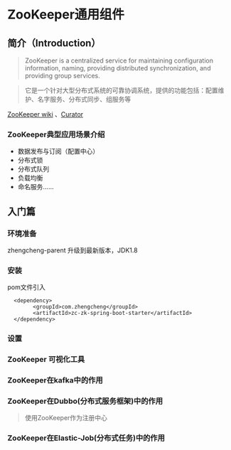# ZooKeeper通用组件

## **简介**（Introduction）

> ZooKeeper is a centralized service for maintaining configuration information, naming, providing distributed synchronization, and providing group services.

> 它是一个针对大型分布式系统的可靠协调系统，提供的功能包括：配置维护、名字服务、分布式同步、组服务等

[ZooKeeper wiki](https://cwiki.apache.org/confluence/display/ZooKeeper/Index) 、[Curator](http://curator.apache.org)

### ZooKeeper典型应用场景介绍

- 数据发布与订阅（配置中心）
- 分布式锁
- 分布式队列
- 负载均衡
- 命名服务......


## **入门篇**

### **环境准备**

zhengcheng-parent 升级到最新版本，JDK1.8

### **安装**

pom文件引入

```
  <dependency>
        <groupId>com.zhengcheng</groupId>
        <artifactId>zc-zk-spring-boot-starter</artifactId>
  </dependency>
```

### **设置**


### ZooKeeper 可视化工具

### ZooKeeper在kafka中的作用

### ZooKeeper在Dubbo(分布式服务框架)中的作用 

> 使用ZooKeeper作为注册中心


### ZooKeeper在Elastic-Job(分布式任务)中的作用 